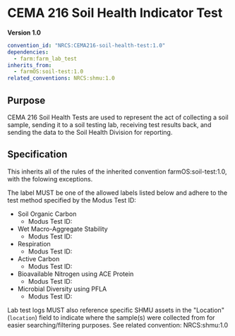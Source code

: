 # CEMA 216 Soil Health Indicator Test

**Version 1.0**

```yml
convention_id: "NRCS:CEMA216-soil-health-test:1.0"
dependencies:
  - farm:farm_lab_test
inherits_from:
  - farmOS:soil-test:1.0
related_conventions: NRCS:shmu:1.0
```

## Purpose

CEMA 216 Soil Health Tests are used to represent the act of collecting a soil sample, sending
it to a soil testing lab, receiving test results back, and sending the data to the Soil Health Division for reporting. 

## Specification

This inherits all of the rules of the inherited convention farmOS:soil-test:1.0, with the folowing exceptions.

The label MUST be one of the allowed labels listed below and adhere to the test method specified by the Modus Test ID:
- Soil Organic Carbon
  - Modus Test ID:
- Wet Macro-Aggregate Stability
  - Modus Test ID:
- Respiration
  - Modus Test ID:
- Active Carbon
   - Modus Test ID:
- Bioavailable Nitrogen using ACE Protein
  - Modus Test ID:
- Microbial Diversity using PFLA
  - Modus Test ID:

Lab test logs MUST also reference specific SHMU assets in the "Location" (`location`) field to indicate where
the sample(s) were collected from for easier searching/filtering purposes. See related convention: NRCS:shmu:1.0
